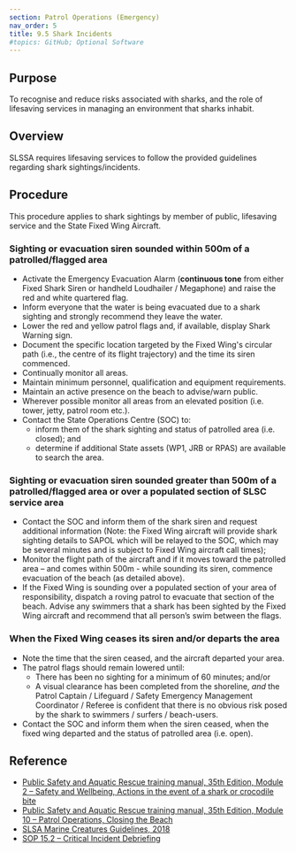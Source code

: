 ```yaml
---
section: Patrol Operations (Emergency)
nav_order: 5
title: 9.5 Shark Incidents
#topics: GitHub; Optional Software
---
```


## Purpose

To recognise and reduce risks associated with sharks, and the role of lifesaving services in managing an environment that sharks inhabit.

## Overview

SLSSA requires lifesaving services to follow the provided guidelines regarding shark sightings/incidents.

## Procedure

This procedure applies to shark sightings by member of public, lifesaving service and the State Fixed Wing Aircraft.

### Sighting or evacuation siren sounded within 500m of a patrolled/flagged area

- Activate the Emergency Evacuation Alarm (**continuous tone** from either Fixed Shark Siren or handheld Loudhailer / Megaphone) and raise the red and white quartered flag.
- Inform everyone that the water is being evacuated due to a shark sighting and strongly recommend they leave the water.
- Lower the red and yellow patrol flags and, if available, display Shark Warning sign.
- Document the specific location targeted by the Fixed Wing's circular path (i.e., the centre of its flight trajectory) and the time its siren commenced.
- Continually monitor all areas.
- Maintain minimum personnel, qualification and equipment requirements.
- Maintain an active presence on the beach to advise/warn public.
- Wherever possible monitor all areas from an elevated position (i.e. tower, jetty, patrol room etc.).
- Contact the State Operations Centre (SOC) to:
  - inform them of the shark sighting and status of patrolled area (i.e. closed); and
  - determine if additional State assets (WP1, JRB or RPAS) are available to search the area.

### Sighting or evacuation siren sounded greater than 500m of a patrolled/flagged area or over a populated section of SLSC service area

- Contact the SOC and inform them of the shark siren and request additional information (Note: the Fixed Wing aircraft will provide shark sighting details to SAPOL which will be relayed to the SOC, which may be several minutes and is subject to Fixed Wing aircraft call times);
- Monitor the flight path of the aircraft and if it moves toward the patrolled area – and comes within 500m - while sounding its siren, commence evacuation of the beach (as detailed above).
- If the Fixed Wing is sounding over a populated section of your area of responsibility, dispatch a roving patrol to evacuate that section of the beach. Advise any swimmers that a shark has been sighted by the Fixed Wing aircraft and recommend that all person’s swim between the flags.

### When the Fixed Wing ceases its siren and/or departs the area

- Note the time that the siren ceased, and the aircraft departed your area.
- The patrol flags should remain lowered until:
  - There has been no sighting for a minimum of 60 minutes; and/or
  - A visual clearance has been completed from the shoreline, _and_ the Patrol Captain / Lifeguard / Safety Emergency Management Coordinator / Referee is confident that there is no obvious risk posed by the shark to swimmers / surfers / beach-users.
- Contact the SOC and inform them when the siren ceased, when the fixed wing departed and the status of patrolled area (i.e. open).

## Reference

- [Public Safety and Aquatic Rescue training manual, 35th Edition, Module 2 – Safety and Wellbeing, Actions in the event of a shark or crocodile bite](https://members.sls.com.au/members/document_library/1/media/8571)
- [Public Safety and Aquatic Rescue training manual, 35th Edition, Module 10 – Patrol Operations, Closing the Beach](https://members.sls.com.au/members/document_library/1/media/8571)
- [SLSA Marine Creatures Guidelines, 2018](https://members.sls.com.au/members/document_library/1/media/956)
- [SOP 15.2 – Critical Incident Debriefing](#_15.2_Critical_Incident)